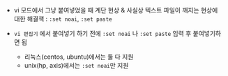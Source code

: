 - vi 모드에서 그냥 붙여넣었을 때 계단 현상 & 사실상 텍스트 파일이 깨지는 현상에 대한 해결책 : `:set noai`, `:set paste`

- `vi 편집기` 에서 붙여넣기 하기 전에 `:set noai` 나 `:set paste` 입력 후 붙여넣기하면 됨 

	- 리눅스(centos, ubuntu)에서는 둘 다 지원
	- unix(hp, axis)에서는 `:set noai`만 지원


